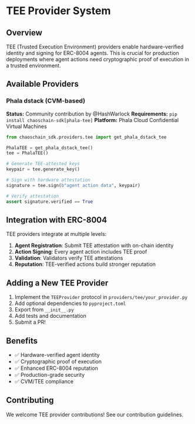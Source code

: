 # TEE Provider System

## Overview

TEE (Trusted Execution Environment) providers enable hardware-verified identity and signing for ERC-8004 agents. This is crucial for production deployments where agent actions need cryptographic proof of execution in a trusted environment.

## Available Providers

### Phala dstack (CVM-based)

**Status:** Community contribution by @HashWarlock
**Requirements:** `pip install chaoschain-sdk[phala-tee]`
**Platform:** Phala Cloud Confidential Virtual Machines

```python
from chaoschain_sdk.providers.tee import get_phala_dstack_tee

PhalaTEE = get_phala_dstack_tee()
tee = PhalaTEE()

# Generate TEE-attested keys
keypair = tee.generate_key()

# Sign with hardware attestation
signature = tee.sign(b"agent action data", keypair)

# Verify attestation
assert signature.verified == True
```

## Integration with ERC-8004

TEE providers integrate at multiple levels:

1. **Agent Registration**: Submit TEE attestation with on-chain identity
2. **Action Signing**: Every agent action includes TEE proof
3. **Validation**: Validators verify TEE attestations
4. **Reputation**: TEE-verified actions build stronger reputation

## Adding a New TEE Provider

1. Implement the `TEEProvider` protocol in `providers/tee/your_provider.py`
2. Add optional dependencies to `pyproject.toml`
3. Export from `__init__.py`
4. Add tests and documentation
5. Submit a PR!

## Benefits

- ✅ Hardware-verified agent identity
- ✅ Cryptographic proof of execution
- ✅ Enhanced ERC-8004 reputation
- ✅ Production-grade security
- ✅ CVM/TEE compliance

## Contributing

We welcome TEE provider contributions! See our contribution guidelines.
